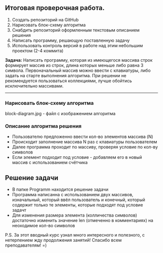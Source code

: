 ## Итоговая проверочная работа.

1. Создать репозиторий на GitHub
2. Нарисовать блок-схему алгоритма 
3. Снабдить репозиторий оформленным текстовым описанием решения
4. Написать программу, решающую поставленную задачу
5. Использовать контроль версий в работе над этим небольшим проектом (2-4 коммита)

**Задача:** Написать программу, которая из имеющегося массива строк формирует массив из строк, длина которых меньше либо равна 3 символа. Первоначальный массив можно ввести с клавиатуры, либо задать на старте выполнения алгоритма. При решении не рекомендуется пользоваться коллекциями, лучше обойтись исключительно массивами.
___
### Нарисовать блок-схему алгоритма 
block-diagram.jpg - файл с изображением алгоритма

### Описание алгоритма решения
* Пользователю предложенно ввести кол-во элементов массива (N)
* Происходит заполнение массива N раз с клавиатуры пользователем
* Далее программа проходит по массиву, проверяя условие по кол-ву символов
* Если элемент подходит под условие - добавляем его в новый массив с использованием счётчика

## Решение задачи
* В папке Programm  находится решение задачи
* Программа написанна с использованием двух массивов, изначальный, который ввёл пользователь и конечный, который содержит только те элементы, которые подходят под условие задачт
* Для изменения размера элемента (колличества символов) достаточно изменить значение len (отмеченно в комментариях) на неоходимое кол-во символов


P.S. За этот вводный курс узнал много интересного и полезного, с нетерпением жду продолжения занятий! Спасибо всем преподавателям! =)